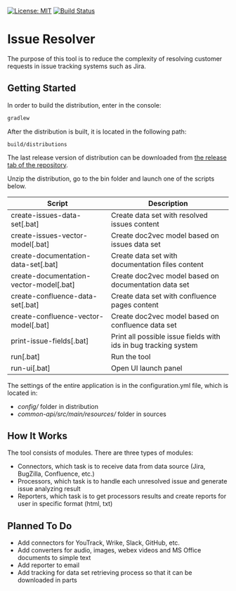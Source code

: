 [![License: MIT](https://img.shields.io/badge/license-mit-ff69b4.svg)](https://opensource.org/licenses/MIT)
[![Build Status](https://travis-ci.org/kovaloid/iresolver.svg?branch=master)](https://travis-ci.org/kovaloid/iresolver)

# Issue Resolver

The purpose of this tool is to reduce the complexity of resolving customer requests in issue tracking systems such as Jira.

## Getting Started

In order to build the distribution, enter in the console:
```sh
gradlew
```

After the distribution is built, it is located in the following path:
```
build/distributions
```

The last release version of distribution can be downloaded from [the release tab of the repository](https://github.com/kovaloid/iresolver/releases).

Unzip the distribution, go to the bin folder and launch one of the scripts below.

| Script | Description |
| ------------- | ------------- |
| create-issues-data-set[.bat]  | Create data set with resolved issues content  |
| create-issues-vector-model[.bat]  | Create doc2vec model based on issues data set  |
| create-documentation-data-set[.bat]  | Create data set with documentation files content  |
| create-documentation-vector-model[.bat]  | Create doc2vec model based on documentation data set  |
| create-confluence-data-set[.bat]  | Create data set with confluence pages content  |
| create-confluence-vector-model[.bat]  | Create doc2vec model based on confluence data set  |
| print-issue-fields[.bat]  | Print all possible issue fields with ids in bug tracking system  |
| run[.bat]  | Run the tool  |
| run-ui[.bat]  | Open UI launch panel  |

The settings of the entire application is in the configuration.yml file, which is located in:
* _config/_ folder in distribution
* _common-api/src/main/resources/_ folder in sources

## How It Works

The tool consists of modules. There are three types of modules:
* Connectors, which task is to receive data from data source (Jira, BugZilla, Confluence, etc.)
* Processors, which task is to handle each unresolved issue and generate issue analyzing result
* Reporters, which task is to get processors results and create reports for user in specific format (html, txt)

## Planned To Do

* Add connectors for YouTrack, Wrike, Slack, GitHub, etc.
* Add converters for audio, images, webex videos and MS Office documents to simple text
* Add reporter to email
* Add tracking for data set retrieving process so that it can be downloaded in parts
